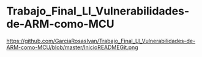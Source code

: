 # Trabajo_Final_LI_Vulnerabilidades-de-ARM-como-MCU
https://github.com/GarciaRosasIvan/Trabajo_Final_LI_Vulnerabilidades-de-ARM-como-MCU/blob/master/InicioREADMEGit.png
